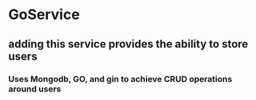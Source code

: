 # GoService
## adding this service provides the ability to store users

### Uses Mongodb, GO, and gin to achieve CRUD operations around users